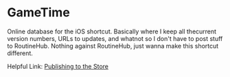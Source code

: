 # GameTime
Online database for the iOS shortcut. 
Basically where I keep all thecurrent version numbers, URLs to updates, and whatnot so I don't have to post stuff to RoutineHub. 
Nothing against RoutineHub, just wanna make this shortcut different. 

Helpful Link: 
[Publishing to the Store](#StorePublishingInstructions)

